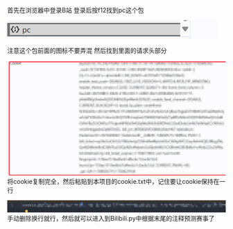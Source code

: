 首先在浏览器中登录B站
登录后按f12找到pc这个包

![img.png](img.png)

注意这个包前面的图标不要弄混
然后找到里面的请求头部分

![img_1.png](img_1.png)
将cookie复制完全，然后粘贴到本项目的cookie.txt中，记住要让cookie保持在一行

![img_2.png](img_2.png)
手动删除换行就行，然后就可以进入到Bilibili.py中根据末尾的注释预测赛事了
